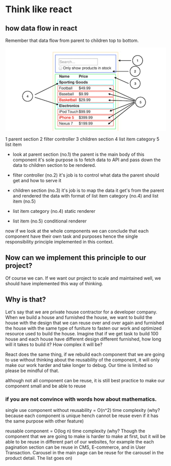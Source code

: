 # Think like react

## how data flow in react

Remember that data flow from parent to children top to bottom.

![component division](../../public/docs/componentDivision.jpeg)

1 parent section
2 filter controller
3 children section
4 list item category
5 list item

- look at parent section (no.1) the parent is the main body of this component it's sole purpose is to fetch data to API and pass down the data to children section to be rendered.

- filter controller (no.2) it's job is to control what data the parent should get and how to serve it

- children section (no.3) it's job is to map the data it get's from the parent and rendered the data with format of list item category (no.4) and list item (no.5)

- list item category (no.4) static renderer

- list item (no.5) conditional renderer

now if we look at the whole components we can conclude that each component have their own task and purposes hence the single responsibility principle implemented in this context.

## Now can we implement this principle to our project?

Of course we can. If we want our project to scale and maintained well, we should have implemented this way of thinking.

## Why is that?

Let's say that we are private house contractor for a developer company. When we build a house and furnished the house, we want to build the house with the design that we can reuse over and over again and furnished the house with the same type of funiture to fasten our work and optimized resource used to build the house. Imagine that if we get task to build 100 house and each house have different design different furnished, how long will it takes to build it? How complex it will be?

React does the same thing, if we rebuild each component that we are going to use without thinking about the reusability of the component, it will only make our work harder and take longer to debug. Our time is limited so please be mindful of that.

although not all component can be reuse, it is still best practice to make our component small and be able to reuse

### if you are not convince with words how about mathematics.

single use component without reusability = O(n^2) time complexity (why? because each component is unique hench cannot be reuse even if it has the same purpose with other feature)

reusable component = O(log n) time complexity (why? Though the component that we are going to make is harder to make at first, but it will be able to be reuse in different part of our websites, for example the each pagination section can be reuse in CMS, E-commerce, and in User Transaction. Carousel in the main page can be reuse for the carousel in the product detail. The list goes on)